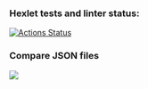 ### Hexlet tests and linter status:
[![Actions Status](https://github.com/Dm1triiSmirnov/python-project-lvl2/workflows/hexlet-check/badge.svg)](https://github.com/Dm1triiSmirnov/python-project-lvl2/actions)

### Compare JSON files
<a href="https://asciinema.org/a/3XlmN2TOFOpyIvKrr7ACPPK2n" target="_blank"><img src="https://asciinema.org/a/3XlmN2TOFOpyIvKrr7ACPPK2n.svg" /></a>
